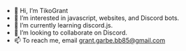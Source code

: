 - 👋 Hi, I’m TikoGrant
- 👀 I’m interested in javascript, websites, and Discord bots.
- 🌱 I’m currently learning discord.js.
- 💞️ I’m looking to collaborate on Discord.
- 📫 To reach me, email grant.garbe.bb85@gmail.com
